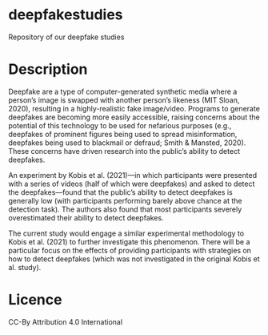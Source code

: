 # deepfakestudies
Repository of our deepfake studies

# Description
Deepfake are a type of computer-generated synthetic media where a person’s image is swapped with another person’s likeness (MIT Sloan, 2020), resulting in a highly-realistic fake image/video. Programs to generate deepfakes are becoming more easily accessible, raising concerns about the potential of this technology to be used for nefarious purposes (e.g., deepfakes of prominent figures being used to spread misinformation, deepfakes being used to blackmail or defraud; Smith & Mansted, 2020). These concerns have driven research into the public’s ability to detect deepfakes.

An experiment by Kobis et al. (2021)—in which participants were presented with a series of videos (half of which were deepfakes) and asked to detect the deepfakes—found that the public’s ability to detect deepfakes is generally low (with participants performing barely above chance at the detection task). The authors also found that most participants severely overestimated their ability to detect deepfakes.

The current study would engage a similar experimental methodology to Kobis et al. (2021) to further investigate this phenomenon. There will be a particular focus on the effects of providing participants with strategies on how to detect deepfakes (which was not investigated in the original Kobis et al. study).

# Licence 
CC-By Attribution 4.0 International

